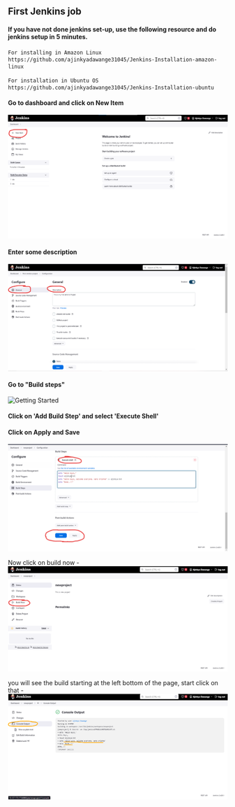 ## First Jenkins job

#### If you have not done jenkins set-up, use the following resource and do jenkins setup in 5 minutes.
    For installing in Amazon Linux
    https://github.com/ajinkyadawange31045/Jenkins-Installation-amazon-linux
    
    For installation in Ubuntu OS
    https://github.com/ajinkyadawange31045/Jenkins-Installation-ubuntu

#### Go to dashboard and click on New Item
![Getting Started](./1-new-item.png)

#### Enter some description
![Getting Started](./3-description.png)

#### Go to "Build steps"
![Getting Started](./)


#### Click on 'Add Build Step' and select 'Execute Shell'
#### Click on Apply and Save
![Getting Started](./4-execute-shell.png)


Now click on build now -
![Getting Started](./5-build-now.png)

you will see the build starting at the left bottom of the page, start click on that -
![Getting Started](./6-console-output.png)



